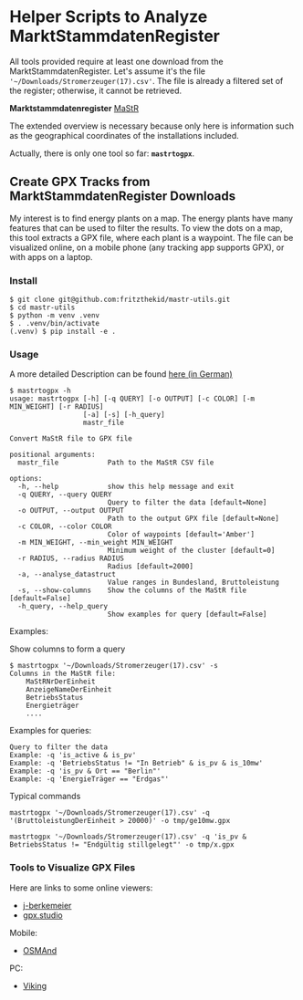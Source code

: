 # Helper Scripts to Analyze MarktStammdatenRegister

All tools provided require at least one download from the MarktStammdatenRegister.
Let's assume it's the file <code>'~/Downloads/Stromerzeuger(17).csv'</code>.
The file is already a filtered set of the register; otherwise, it cannot be retrieved.

**Marktstammdatenregister** [MaStR](https://www.marktstammdatenregister.de/MaStR/Einheit/Einheiten/ErweiterteOeffentlicheEinheitenuebersicht)

The extended overview is necessary because only here is information such as the geographical coordinates of the installations included.

Actually, there is only one tool so far: **<code>mastrtogpx</code>**.

## Create GPX Tracks from MarktStammdatenRegister Downloads

My interest is to find energy plants on a map. The energy plants have many features
that can be used to filter the results. To view the dots on a map, this tool extracts 
a GPX file, where each plant is a waypoint. The file can be visualized online, on a mobile phone
(any tracking app supports GPX), or with apps on a laptop.

### Install

~~~
$ git clone git@github.com:fritzthekid/mastr-utils.git
$ cd mastr-utils
$ python -m venv .venv
$ . .venv/bin/activate
(.venv) $ pip install -e .
~~~

### Usage

A more detailed Description can be found [here (in German)](./doc/dokumentation.md)

~~~
$ mastrtogpx -h
usage: mastrtogpx [-h] [-q QUERY] [-o OUTPUT] [-c COLOR] [-m MIN_WEIGHT] [-r RADIUS]
                  [-a] [-s] [-h_query]
                  mastr_file

Convert MaStR file to GPX file

positional arguments:
  mastr_file            Path to the MaStR CSV file

options:
  -h, --help            show this help message and exit
  -q QUERY, --query QUERY
                        Query to filter the data [default=None]
  -o OUTPUT, --output OUTPUT
                        Path to the output GPX file [default=None]
  -c COLOR, --color COLOR
                        Color of waypoints [default='Amber']
  -m MIN_WEIGHT, --min_weight MIN_WEIGHT
                        Minimum weight of the cluster [default=0]
  -r RADIUS, --radius RADIUS
                        Radius [default=2000]
  -a, --analyse_datastruct
                        Value ranges in Bundesland, Bruttoleistung
  -s, --show-columns    Show the columns of the MaStR file [default=False]
  -h_query, --help_query
                        Show examples for query [default=False]

~~~

Examples:

Show columns to form a query
~~~
$ mastrtogpx '~/Downloads/Stromerzeuger(17).csv' -s
Columns in the MaStR file:
    MaStRNrDerEinheit
    AnzeigeNameDerEinheit
    BetriebsStatus
    Energieträger
    ....
~~~

Examples for queries:
~~~
Query to filter the data
Example: -q 'is_active & is_pv'
Example: -q 'BetriebsStatus != "In Betrieb" & is_pv & is_10mw'
Example: -q 'is_pv & Ort == "Berlin"'
Example: -q 'EnergieTräger == "Erdgas"'
~~~

Typical commands
~~~
mastrtogpx '~/Downloads/Stromerzeuger(17).csv' -q '(BruttoleistungDerEinheit > 20000)' -o tmp/ge10mw.gpx 
~~~

~~~
mastrtogpx '~/Downloads/Stromerzeuger(17).csv' -q 'is_pv & BetriebsStatus != "Endgültig stillgelegt"' -o tmp/x.gpx
~~~

### Tools to Visualize GPX Files

Here are links to some online viewers:

- [j-berkemeier](https://www.j-berkemeier.de/ShowGPX.html)
- [gpx.studio](https://gpx.studio/)

Mobile:

- [OSMAnd](https://osmand.net/)

PC:

- [Viking](https://wiki.openstreetmap.org/wiki/Viking)